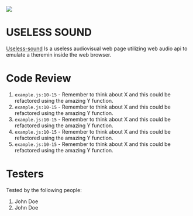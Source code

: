 <img src="https://i.giphy.com/media/116wwYf3ajIvrG/giphy.webp">

# USELESS SOUND

 [Useless-sound](https://useless-sound.netlify.app/) Is a useless audiovisual web page utilizing web audio api to emulate a theremin inside the web browser. 
 

# Code Review

1. `example.js:10-15` - Remember to think about X and this could be refactored using the amazing Y function.
1. `example.js:10-15` - Remember to think about X and this could be refactored using the amazing Y function.
1. `example.js:10-15` - Remember to think about X and this could be refactored using the amazing Y function.
1. `example.js:10-15` - Remember to think about X and this could be refactored using the amazing Y function.
1. `example.js:10-15` - Remember to think about X and this could be refactored using the amazing Y function.

# Testers

Tested by the following people:

1. John Doe
2. John Doe

